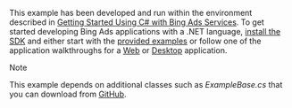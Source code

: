 This example has been developed and run within the environment described in [Getting Started Using C&#35; with Bing Ads Services](../../guides/getting-started-using-csharp-with-bing-ads-services.md). To get started developing Bing Ads applications with a .NET language, [install the SDK](../../guides/getting-started-using-csharp-with-bing-ads-services.md#installation) and either start with the [provided examples](http://go.microsoft.com/fwlink/?LinkId=525447) or follow one of the application walkthroughs for a [Web](../../guides/walkthrough--bing-ads-web-application-in-csharp.md) or [Desktop](../../guides/walkthrough--bing-ads-desktop-application-in-csharp.md) application.

> [!NOTE]
> This example depends on additional classes such as *ExampleBase.cs* that you can download from [GitHub](http://go.microsoft.com/fwlink/?LinkId=525447).